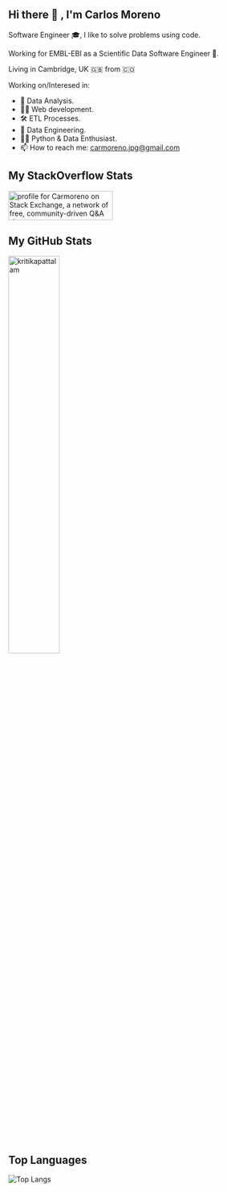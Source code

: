 ## Hi there 👋 , I'm Carlos Moreno

Software Engineer 🎓, I like to solve problems using code.

Working for EMBL-EBI as a Scientific Data Software Engineer 🐍.

Living in Cambridge, UK 🇬🇧 from 🇨🇴

Working on/Interesed in:

- :mag_right: Data Analysis. 
- 👨‍💻 Web development.
- 🛠️ ETL Processes.
- :nut_and_bolt: Data Engineering.
- 🤹‍♂️ Python & Data Enthusiast.
- 📫 How to reach me: carmoreno.jpg@gmail.com

## My StackOverflow Stats

<a href="https://stackoverflow.com/users/4508767/carmoreno"><img src="https://stackexchange.com/users/flair/5704872.png" width="208" height="58" alt="profile for Carmoreno on Stack Exchange, a network of free, community-driven Q&amp;A sites" title="profile for Carmoreno on Stack Exchange, a network of free, community-driven Q&amp;A sites"></a>

## My GitHub Stats

 <img src="https://github-readme-stats.vercel.app/api?username=carmoreno&show_icons=true" alt="kritikapattalam" width="45%"/>

 
## Top Languages

![Top Langs](https://github-readme-stats.vercel.app/api/top-langs/?username=carmoreno&layout=compact)

